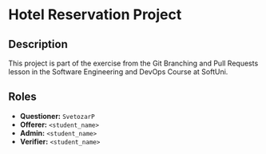 # Hotel Reservation Project

## Description
This project is part of the exercise from the Git Branching and Pull Requests lesson in the Software Engineering and DevOps Course at SoftUni.

## Roles
- **Questioner:** `SvetozarP`
- **Offerer:** `<student_name>`
- **Admin:** `<student_name>`
- **Verifier:** `<student_name>`
